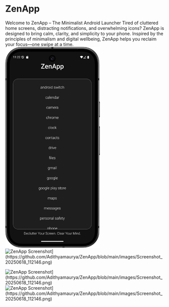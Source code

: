 # ZenApp
Welcome to ZenApp – The Minimalist Android Launcher  Tired of cluttered home screens, distracting notifications, and overwhelming icons? ZenApp is designed to bring calm, clarity, and simplicity to your phone. Inspired by the principles of minimalism and digital wellbeing, ZenApp helps you reclaim your focus—one swipe at a time.
<img src="https://github.com/Adithyamaurya/ZenApp/blob/main/images/Screenshot_20250618_112220.png" alt="ZenApp Screenshot" width="300">
<img src="[[https://raw.githubusercontent.com/username/repo-name/branch-name/path-to-image/image.png](https://github.com/Adithyamaurya/ZenApp/blob/main/images/Screenshot_20250618_112220.png)" alt="ZenApp Screenshot](https://github.com/Adithyamaurya/ZenApp/blob/main/images/Screenshot_20250618_112146.png)" width="300">

<img src="[https://raw.githubusercontent.com/username/repo-name/branch-name/path-to-image/image.png" alt="ZenApp Screenshot](https://github.com/Adithyamaurya/ZenApp/blob/main/images/Screenshot_20250618_112146.png)" width="300">

<img src="[https://raw.githubusercontent.com/username/repo-name/branch-name/path-to-image/image.png" alt="ZenApp Screenshot](https://github.com/Adithyamaurya/ZenApp/blob/main/images/Screenshot_20250618_112146.png)" width="300">



